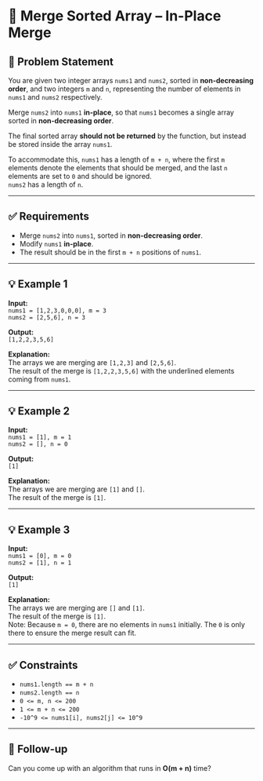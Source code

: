 # 🔄 Merge Sorted Array – In-Place Merge

## 📝 Problem Statement

You are given two integer arrays `nums1` and `nums2`, sorted in **non-decreasing order**, and two integers `m` and `n`, representing the number of elements in `nums1` and `nums2` respectively.

Merge `nums2` into `nums1` **in-place**, so that `nums1` becomes a single array sorted in **non-decreasing order**.

The final sorted array **should not be returned** by the function, but instead be stored inside the array `nums1`.

To accommodate this, `nums1` has a length of `m + n`, where the first `m` elements denote the elements that should be merged, and the last `n` elements are set to `0` and should be ignored.  
`nums2` has a length of `n`.

---

## ✅ Requirements

- Merge `nums2` into `nums1`, sorted in **non-decreasing order**.
- Modify `nums1` **in-place**.
- The result should be in the first `m + n` positions of `nums1`.

---

## 💡 Example 1

**Input:**  
`nums1 = [1,2,3,0,0,0], m = 3`  
`nums2 = [2,5,6], n = 3`

**Output:**  
`[1,2,2,3,5,6]`

**Explanation:**  
The arrays we are merging are `[1,2,3]` and `[2,5,6]`.  
The result of the merge is `[1,2,2,3,5,6]` with the underlined elements coming from `nums1`.

---

## 💡 Example 2

**Input:**  
`nums1 = [1], m = 1`  
`nums2 = [], n = 0`

**Output:**  
`[1]`

**Explanation:**  
The arrays we are merging are `[1]` and `[]`.  
The result of the merge is `[1]`.

---

## 💡 Example 3

**Input:**  
`nums1 = [0], m = 0`  
`nums2 = [1], n = 1`

**Output:**  
`[1]`

**Explanation:**  
The arrays we are merging are `[]` and `[1]`.  
The result of the merge is `[1]`.  
Note: Because `m = 0`, there are no elements in `nums1` initially. The `0` is only there to ensure the merge result can fit.

---

## ✅ Constraints

- `nums1.length == m + n`
- `nums2.length == n`
- `0 <= m, n <= 200`
- `1 <= m + n <= 200`
- `-10^9 <= nums1[i], nums2[j] <= 10^9`

---

## 🚀 Follow-up

Can you come up with an algorithm that runs in **O(m + n)** time?
